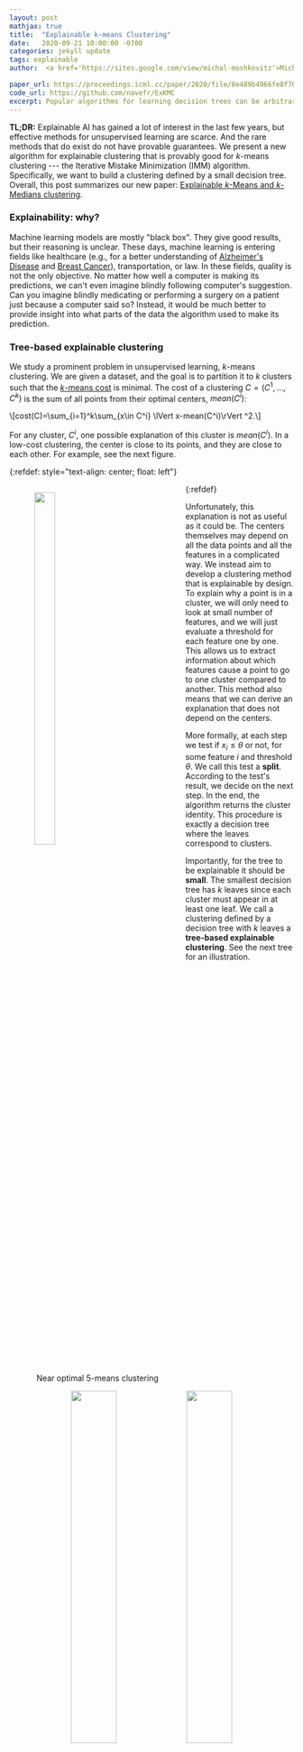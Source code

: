 ```yaml
---
layout: post
mathjax: true
title:  "Explainable k-means Clustering"
date:   2020-09-21 10:00:00 -0700
categories: jekyll update
tags: explainable
author:  <a href='https://sites.google.com/view/michal-moshkovitz'>Michal Moshkovitz</a>, <a href='mailto:navefrost@mail.tau.ac.il'>Nave Frost</a>, <a href='https://sites.google.com/site/cyrusrashtchian/'>Cyrus Rashtchian</a>

paper_url: https://proceedings.icml.cc/paper/2020/file/8e489b4966fe8f703b5be647f1cbae63-Paper.pdf
code_url: https://github.com/navefr/ExKMC
excerpt: Popular algorithms for learning decision trees can be arbitrarily bad for clustering. We present a new algorithm for explainable clustering that has provable guarantees --- the Iterative Mistake Minimization (IMM) algorithm. This algorithm exhibits good results in practice. It's running time is comparable to KMeans implemented in sklearn. So our method gives you explanations basically for free. Our code is available on github. 
---
```


**TL;DR:** 
Explainable AI has gained a lot of interest in the last few years, but effective methods for unsupervised learning are scarce. And the rare methods that do exist do not have provable guarantees. We present a new algorithm for explainable clustering that is provably good for $k$-means clustering --- the Iterative Mistake Minimization (IMM) algorithm. Specifically, we want to build a clustering defined by a small decision tree. Overall, this post summarizes our new paper: [Explainable $k$-Means and $k$-Medians clustering](https://arxiv.org/pdf/2002.12538.pdf).

### Explainability: why?
Machine learning models are mostly "black box". They give good results, but their reasoning is unclear. These days, machine learning is entering fields like healthcare (e.g., for a better understanding of [Alzheimer's Disease](https://www.ncbi.nlm.nih.gov/pmc/articles/PMC6543980/#:~:text=In%20the%20medical%20field%2C%20clustering,in%20labeled%20and%20unlabeled%20datasets.&text=The%20aim%20is%20to%20provide,AD%20based%20on%20their%20similarity.) and [Breast Cancer](https://journals.plos.org/plosone/article?id=10.1371/journal.pone.0118453#sec013)), transportation, or law. In these fields, quality is not the only objective. No matter how well a computer is making its predictions, we can't even imagine blindly following computer's suggestion. Can you imagine blindly medicating or performing a surgery on a patient just because a computer said so? Instead, it would be much better to provide insight into what parts of the data the algorithm used to make its prediction.


### Tree-based explainable clustering
<!--Despite the popularity of explainability, there is limited work in unsupervised learning. To remedy it, --> 
We study a prominent problem in unsupervised learning, $k$-means clustering. We are given a dataset, and the goal is to partition it to $k$ clusters such that the [$k$-means cost](https://en.wikipedia.org/wiki/K-means_clustering) is minimal. The cost of a clustering $C=(C^1,\ldots,C^k)$ is the sum of all points from their optimal centers, $mean(C^i)$:

\\[cost(C)=\sum_{i=1}^k\sum_{x\in C^i} \lVert x-mean(C^i)\rVert ^2.\\]


For any cluster, $C^i$, one possible explanation of this cluster is $mean(C^i)$. In a low-cost clustering, the center is close to its points, and they are close to each other. For example, see the next figure. 


{:refdef: style="text-align: center; float: left"}
<figure class="image" style="float: left">
 <img src="/assets/2020-09-21-explain_k_means/intro_IMM_blog_pic_1.png" width="40%" style="margin: 0 auto">
 <figcaption>
  Near optimal 5-means clustering
 </figcaption>
</figure>
{:refdef}

Unfortunately, this explanation is not as useful as it could be. The centers themselves may depend on all the data points and all the features in a complicated way. We instead aim to develop a clustering method that is explainable by design. To explain why a point is in a cluster, we will only need to look at small number of features, and we will just evaluate a threshold for each feature one by one. This allows us to extract information about which features cause a point to go to one cluster compared to another. This method also means that we can derive an explanation that does not depend on the centers.

More formally, at each step we test if $x_i\leq \theta$ or not, for some feature $i$ and threshold $\theta$. We call this test a **split**. According to the test's result, we decide on the next step. In the end, the algorithm returns the cluster identity. This procedure is exactly a decision tree where the leaves correspond to clusters. 

Importantly, for the tree to be explainable it should be **small**. The smallest decision tree has $k$ leaves since each cluster must appear in at least one leaf. We call a clustering defined by a decision tree with $k$ leaves a **tree-based explainable clustering**. See the next tree for an illustration.


<p align="center">
<tr>
    <td> <img src="/assets/2020-09-21-explain_k_means/intro_IMM_blog_pic_2.png" width="40%" style="margin: 0 auto"/>  </td>
    <td> <img src="/assets/2020-09-21-explain_k_means/intro_IMM_blog_pic_3.png" width="40%" style="margin: 0 auto"/> </td>
  </tr>
</p>

<!--
{:refdef: style="text-align: center;"}
<figure class="image">
 <img src="/assets/2020-06-06/intro_IMM_blog_pic_2.png" width="40%" style="margin: 0 auto">
 <figcaption>
  Decision tree
 </figcaption>
</figure>
{:refdef}


{:refdef: style="text-align: center;"}
<figure class="image">
 <img src="/assets/2020-06-06/intro_IMM_blog_pic_3.png" width="40%" style="margin: 0 auto">
 <figcaption>
  Geometric representation of the decision tree
 </figcaption>
</figure>
{:refdef}
-->

On the left, we see a decision tree that defines a clustering with $5$ clusters. On the right, we see the geometric representation of this decision tree. We see that the decision tree imposes a partition to $5$ clusters aligned to the axis. The clustering looks close to the optimal clustering that we started with. Which is great. But can we do it for all datasets? How?

Several algorithms are trying to find a tree-based explainable clustering like [CLTree](https://link.springer.com/chapter/10.1007/11362197_5) and [CUBT](https://d1wqtxts1xzle7.cloudfront.net/52949489/09e41508aeaf39a453000000.pdf?1493812476=&response-content-disposition=inline%3B+filename%3DClustering_using_Unsupervised_Binary_Tre.pdf&Expires=1596413380&Signature=WaxRD8LssFz4XMuD2C~m1oB62igf7B5Iea~lCDhv7VcU68ZpkbeMXuHop~qZnKEbuqPMyc6sWwFHFQulHJ1XSRnhjNHix93EhB~LS-dVIlwtB9aB6qKHgefuszHTj-igogeWfocU~VHCOI5VfeozOfDJf-S4mWZBc7~En2rdcTDqz~c2y8ykT9oyeYpRzwnfSd5phmE3VHWln9rSFAJYB4PhxlcuP8sD7MkJgkJ7rx666LKxQY5MoR3qBqiwUwkYZbLN3GZtDLqeetcKGO94j2hW8K6mIlFk625-1QrP49ZIlmNJzlylaKNyqJ1ebQHBp9EVmohCB50joYMtIU2aQQ__&Key-Pair-Id=APKAJLOHF5GGSLRBV4ZA). But we are the first to give formal guarantees. We first need to define the quality of an algorithm. It's common that unsupervised learning problems are [NP-hard](http://cseweb.ucsd.edu/~dasgupta/papers/kmeans.pdf). Clustering is no exception.  So it is common to settle for an approximated solution. A bit more formal, an algorithm that returns a tree-based clustering $T$ is an *$a$-approximation* if $cost(T)\leq a\cdot cost(opt),$ where $opt$ is the clustering that minimizes the $k$-means cost.


### General scheme
Many supervised learning algorithms learn a decision tree, can we use one of them here? Yes, after we transform the problem into a supervised learning problem! How might you ask? We can use any clustering algorithm that will return a good, but not explainable clustering. These will form the labeling. Next, we can use a supervised algorithm that learns a decision tree. Let's summarize these three steps:
1. Find a clustering using some clustering algorithm
2. Label each example according to its cluster
3. Call a supervised algorithm that learns a decision tree


Which algorithm can we use in step 3? Maybe the popular ID3 algorithm?

### Can we use the ID3 algorithm?
Short answer: no.

One might hope that in step 3, in the previous scheme, the known [ID3](https://link.springer.com/content/pdf/10.1007/BF00116251.pdf) algorithm can be used (or one of its variants like [C4.5](https://link.springer.com/article/10.1007/BF00993309)). We will show that this does not work. There are datasets where ID3 will perform poorly. Here is an example:

{:refdef: style="text-align: center;"}
<figure class="image">
 <img src="/assets/2020-09-21-explain_k_means/intro_IMM_blog_pic_4.png" width="40%" style="margin: 0 auto">
 <figcaption>
  ID3 perform poorly on this dataset
 </figcaption>
</figure>
{:refdef}

The dataset is composed of three clusters, as you can see in the figure above. Two large clusters (0 and 1 in the figure) have centers (-2, 0) and (2, 0) accordingly and small noise. The third cluster (2 in the figure) is composed of only two points that are very, very (very) far away from clusters 0 and 1. Given these data, ID3 will prefer to maximize the information gain and split between clusters 0 and 1. Recall that the final tree has only three leaves. This means that in the final tree, one point in cluster 2 must be with cluster 0 or cluster 1. Thus the cost is enormous.
To solve this problem, we design a new algorithm called [*Iterative Mistake Minimization (IMM)*](https://proceedings.icml.cc/paper/2020/file/8e489b4966fe8f703b5be647f1cbae63-Paper.pdf).

### IMM algorithm for explainable clustering
We learned that the ID3 algorithm cannot be used in step 3 at the general scheme. Before we give up on this scheme, can we use a different decision-tree algorithm? Well, since we wrote this post, you probably know the answer: there is such an algorithm, the IMM algorithm.

We build the tree greedily from top to bottom. Each step we take the split (i.e., feature and threshold) that minimizes a new parameter called a **mistake**. A point $x$ is a mistake for node $u$ if $x$ and its center $c(x)$ reached $u$ and then separated by $u$'s split. See the next figure for an example of a split with one mistake.
{:refdef: style="text-align: center;"}
<figure class="image">
 <img src="/assets/2020-09-21-explain_k_means/mistakes_example.png" width="40%" style="margin: 0 auto">
 <figcaption>
  Split (in yellow) with one mistake. Two optimal clusters are in red and blue. Centers are the stars.
 </figcaption>
</figure>
{:refdef}

<!--For another example of the mistakes concept, let's go back to the previous dataset where ID3 failed. Focus on the first split again. The ID3 split has one mistake since one of the points in cluster $2$ will be separated from its center. On the other hand, the horizontal split has $0$ mistakes: the two large clusters will go with their centers to one side of the tree, and the small cluster will go with its center to the other side of the tree. -->

To summarize, the high-level description of the IMM algorithm: &nbsp;
<!--<center>
<span style="font-family:Papyrus; font-size:2em;align-self: center;">As long as there is more than one center
 <br> find the split with minimal number of mistakes</span>
</center>
-->
<center>
<span style="font-size:larger;">
As long as there is more than one center
 <br> find the split with minimal number of mistakes
</span>
</center>
&nbsp;
 


<!--What if there are no mistakes. 
The main definition that we need is a mistake:
Creare a different figure that explains a mistake with small number of points 
-->

<!--
<center>
<span style="font-family:Papyrus; font-size:2em;align-self: center;">If a point and its center diverge,
 <br> then it counts as a mistake</span>
</center>


<div class="definition"> [mistake at node $u$]. 
If a point and its center end up at different leafs, then it counts as a mistake.
</div>
... Explain what is a split early on ... 
-->




<!---
{% highlight python %}
def IMM(points, centers):
 node = new Node()
 if |centers| > 1:
  i, theta = find_split(points, centers)
  node.condition = 'x_i <= theta'

  points_left_mask = points[:,i] <= theta
  centers_left_mask = centers[:,i] <= theta

  node.left = IMM(points[points_left_mask], centers[centers_left_mask])
  node.right = IMM(points[~points_left_mask], centers[~centers_left_mask])
 else:
  node.label = centers

 return node

def find_split(points, centers):
 for i in range(d):
  l = min(centers[:,i])
  r = max(centers[:,i])
 i,theta = argmin_{i,l <= theta < r} mistakes(i, theta)

 return i,theta
{% endhighlight %}

-->


Here is an illustration of the IMM algorithm. We use $k$-means++ with $k=5$ to find a clustering for our dataset. Each point is colored with its cluster label. At each node in the tree, we choose a split with a minimal number of mistakes. We stop if a node contains only one center, we call it *homogeneous*. In the end, we stop where each of the $k=5$ centers is in its own leaf. This defines the explainable clustering on the left.
<center>
<img src="/assets/2020-09-21-explain_k_means/imm_example_slow.gif" width="600" height="320" />
</center>

The algorithm is guaranteed to perform well. For any dataset. See the next theorem.
<div class="theorem">
IMM is an $O(k^2)$-approximation to the optimal $k$-means clustering.
</div>

This theorem shows that we can always find a small tree, with $k$ leaves, such that the tree-based clustering is only $O(k^2)$ times worse in terms of the cost.  IMM efficiently find this explainable clustering. Importantly, this approximation is independent of the dimension and the number of points. A proof for the case $k=2$ will appear in a [follow-up post](explain_2_means.html), and you can read the proof for general $k$ in the paper. Intuitively, we discovered that the number of mistakes is a good indicator for the $k$-means cost, and so, minimizing the number of mistakes is an effective way to find a low-cost clustering. <!-- Surprisingly, we can also use a tree with $k$ leaves, which means that IMM produces an explainable clustering.-->

#### Running Time

What is the running time of the IMM algorithm? With an efficient implementation, using dynamic programming, the running time is $O(kdn\log(n)).$ Why? For each of the $k-1$ inner nodes and each of the $d$ features, we can find the split that minimizes the number of mistakes for this node and feature, in time $O(n\log(n)).$

For $2$-means one can do better than running IMM: going over all possible $(n-1)d$ cuts and find the best one. The running time is $O(nd^2+nd\log(n))$.

### Results Summary
In each cell in the following table, we write the approximation factor. We want this value to be small for the upper bounds and large for the lower bounds.  In $2$-medians, the upper and lower bounds are pretty tight, about $2$. But, there is a large gap for $k$-means and $k$-median: the lower bound is $\log(k)$, while the upper bound is $\mathsf{poly}(k)$. 

<center>
<table style="text-align: center">
<thead>
 <tr>
  <th></th>
  <th colspan="2" style="text-align: center">$k$-medians</th>
  <th colspan="2" style="text-align: center">$k$-means</th>
 </tr>
  <tr>
  <th></th>
  <th> $k=2$ </th>
  <th> $k>2$ </th>
  <th> $k=2$ </th>
  <th> $k>2$ </th>
 </tr>
</thead>
<tbody>
 <tr>
  <td> <strong>Lower</strong> </td>
  <td> $2-\frac1d$ </td>
  <td> $\Omega(\log k)$ </td>
  <td> $3\left(1-\frac1d\right)^2$ </td>
  <td> $\Omega(\log k)$ </td>
 </tr>
 <tr>
  <td> <strong>Upper</strong> </td>
  <td> $2$ </td>
  <td> $O(k)$ </td> 
  <td> $4$ </td>
  <td> $O(k^2)$ </td>
 </tr>
</tbody>
</table>
</center>


### What's next
1. IMM exhibits excellent results in practice on many datasets, see [this](https://arxiv.org/abs/2006.02399). It's running time is comparable to KMeans implemented in sklearn. We implemented the IMM algorithm, it's [here](https://github.com/navefr/ExKMC). Try it yourself.
2. We plan to have several posts on explainable clusterings, here is the [second](explain_2_means.html) in the series, stay tuned for more!
3. In a follow-up work, we explore the tradeoff between explainability and accuracy. If we allow a slightly larger tree, can we get a lower cost? We introduce the [ExKMC](https://arxiv.org/abs/2006.02399), "Expanding Explainable $k$-Means Clustering", algorithm that builds on IMM.
4. Found cool applications of IMM? Let us know!